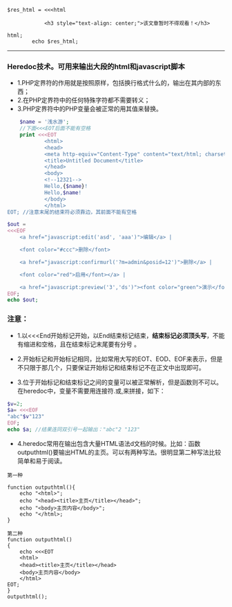 ```
$res_html = <<<html
         
            <h3 style="text-align: center;">该文章暂时不得观看！</h3>
               
html;
        echo $res_html;
```

----

### Heredoc技术。可用来输出大段的html和javascript脚本

- 1.PHP定界符的作用就是按照原样，包括换行格式什么的，输出在其内部的东西； 
- 2.在PHP定界符中的任何特殊字符都不需要转义； 
- 3.PHP定界符中的PHP变量会被正常的用其值来替换。 

```php
    $name = '浅水游';
    //下面<<<EOT后面不能有空格
    print <<<EOT
            <html>
            <head>
            <meta http-equiv="Content-Type" content="text/html; charset=gb2312" />
            <title>Untitled Document</title>
            </head>
            <body>
            <!--12321-->
            Hello,{$name}!
            Hello,$name!
            </body>
            </html>
EOT; //注意末尾的结束符必须靠边，其前面不能有空格

```

```php
$out = 
<<<EOF
    <a href="javascript:edit('asd', 'aaa')">编辑</a> |

    <font color="#ccc">删除</font>

    <a href="javascript:confirmurl('?m=admin&posid=12')">删除</a> |

    <font color="red">启用</font></a> |  

    <a href="javascript:preview('3','ds')"><font color="green">演示</font></a>
EOF;
echo $out;
```

### 注意：

- 1.以<<<End开始标记开始，以End结束标记结束，**结束标记必须顶头写**，不能有缩进和空格，且在结束标记末尾要有分号 。

- 2.开始标记和开始标记相同，比如常用大写的EOT、EOD、EOF来表示，但是不只限于那几个，只要保证开始标记和结束标记不在正文中出现即可。

- 3.位于开始标记和结束标记之间的变量可以被正常解析，但是函数则不可以。在heredoc中，变量不需要用连接符.或,来拼接，如下：

```php
$v=2;
$a= <<<EOF
"abc"$v"123"
EOF;
echo $a; //结果连同双引号一起输出："abc"2 "123"
```

- 4.heredoc常用在输出包含大量HTML语法d文档的时候。比如：函数outputhtml()要输出HTML的主页。可以有两种写法。很明显第二种写法比较简单和易于阅读。

```
第一种

function outputhtml(){
    echo "<html>";
    echo "<head><title>主页</title></head>";
    echo "<body>主页内容</body>";
    echo "</html>;
}
```

```
第二种
function outputhtml()
{
    echo <<<EOT
    <html>
    <head><title>主页</title></head>
    <body>主页内容</body>
    </html>
EOT;
}
outputhtml();
```
